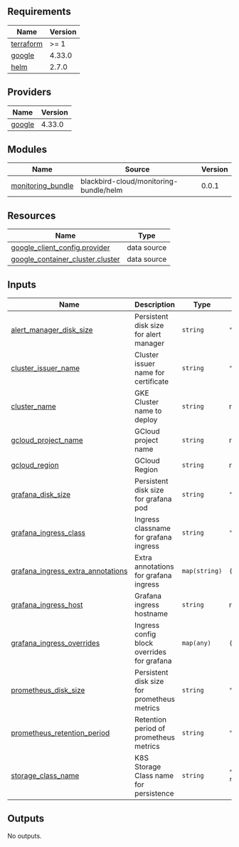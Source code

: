 ## Requirements

| Name | Version |
|------|---------|
| <a name="requirement_terraform"></a> [terraform](#requirement\_terraform) | >= 1 |
| <a name="requirement_google"></a> [google](#requirement\_google) | 4.33.0 |
| <a name="requirement_helm"></a> [helm](#requirement\_helm) | 2.7.0 |

## Providers

| Name | Version |
|------|---------|
| <a name="provider_google"></a> [google](#provider\_google) | 4.33.0 |

## Modules

| Name | Source | Version |
|------|--------|---------|
| <a name="module_monitoring_bundle"></a> [monitoring\_bundle](#module\_monitoring\_bundle) | blackbird-cloud/monitoring-bundle/helm | 0.0.1 |

## Resources

| Name | Type |
|------|------|
| [google_client_config.provider](https://registry.terraform.io/providers/hashicorp/google/4.33.0/docs/data-sources/client_config) | data source |
| [google_container_cluster.cluster](https://registry.terraform.io/providers/hashicorp/google/4.33.0/docs/data-sources/container_cluster) | data source |

## Inputs

| Name | Description | Type | Default | Required |
|------|-------------|------|---------|:--------:|
| <a name="input_alert_manager_disk_size"></a> [alert\_manager\_disk\_size](#input\_alert\_manager\_disk\_size) | Persistent disk size for alert manager | `string` | `"5Gi"` | no |
| <a name="input_cluster_issuer_name"></a> [cluster\_issuer\_name](#input\_cluster\_issuer\_name) | Cluster issuer name for certificate | `string` | `"letsencrypt"` | no |
| <a name="input_cluster_name"></a> [cluster\_name](#input\_cluster\_name) | GKE Cluster name to deploy | `string` | n/a | yes |
| <a name="input_gcloud_project_name"></a> [gcloud\_project\_name](#input\_gcloud\_project\_name) | GCloud project name | `string` | n/a | yes |
| <a name="input_gcloud_region"></a> [gcloud\_region](#input\_gcloud\_region) | GCloud Region | `string` | n/a | yes |
| <a name="input_grafana_disk_size"></a> [grafana\_disk\_size](#input\_grafana\_disk\_size) | Persistent disk size for grafana pod | `string` | `"5Gi"` | no |
| <a name="input_grafana_ingress_class"></a> [grafana\_ingress\_class](#input\_grafana\_ingress\_class) | Ingress classname for grafana ingress | `string` | `"nginx"` | no |
| <a name="input_grafana_ingress_extra_annotations"></a> [grafana\_ingress\_extra\_annotations](#input\_grafana\_ingress\_extra\_annotations) | Extra annotations for grafana ingress | `map(string)` | `{}` | no |
| <a name="input_grafana_ingress_host"></a> [grafana\_ingress\_host](#input\_grafana\_ingress\_host) | Grafana ingress hostname | `string` | n/a | yes |
| <a name="input_grafana_ingress_overrides"></a> [grafana\_ingress\_overrides](#input\_grafana\_ingress\_overrides) | Ingress config block overrides for grafana | `map(any)` | `{}` | no |
| <a name="input_prometheus_disk_size"></a> [prometheus\_disk\_size](#input\_prometheus\_disk\_size) | Persistent disk size for prometheus metrics | `string` | `"8Gi"` | no |
| <a name="input_prometheus_retention_period"></a> [prometheus\_retention\_period](#input\_prometheus\_retention\_period) | Retention period of prometheus metrics | `string` | `"30d"` | no |
| <a name="input_storage_class_name"></a> [storage\_class\_name](#input\_storage\_class\_name) | K8S Storage Class name for persistence | `string` | `"standard-rwo"` | no |

## Outputs

No outputs.
